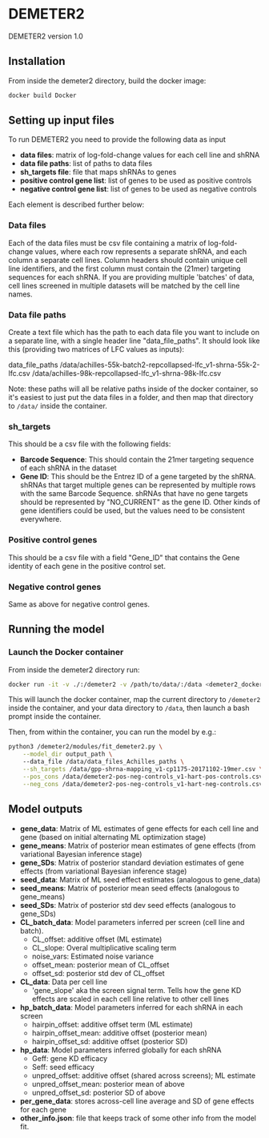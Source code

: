 # DEMETER2

DEMETER2 version 1.0

## Installation

From inside the demeter2 directory, build the docker image:

```bash
docker build Docker
```

## Setting up input files

To run DEMETER2 you need to provide the following data as input

* **data files**: matrix of log-fold-change values for each cell line and shRNA
* **data file paths**: list of paths to data files
* **sh_targets file**: file that maps shRNAs to genes 
* **positive control gene list**: list of genes to be used as positive controls
* **negative control gene list**: list of genes to be used as negative controls

Each element is described further below:

### Data files
Each of the data files must be csv file containing a matrix of log-fold-change values, where each row represents a separate shRNA, and each column a separate cell lines. Column headers should contain unique cell line identifiers, and the first column must contain the (21mer) targeting sequences for each shRNA. If you are providing multiple 'batches' of data, cell lines screened in multiple datasets will be matched by the cell line names.

### Data file paths
Create a text file which has the path to each data file you want to include on a separate line, with a single header line "data_file_paths". It should look like this (providing two matrices of LFC values as inputs):

data_file_paths
/data/achilles-55k-batch2-repcollapsed-lfc_v1-shrna-55k-2-lfc.csv
/data/achilles-98k-repcollapsed-lfc_v1-shrna-98k-lfc.csv


Note: these paths will all be relative paths inside of the docker container, so it's easiest to just put the data files in a folder, and then map that directory to `/data/` inside the container.

### sh_targets
This should be a csv file with the following fields:

* **Barcode Sequence**: This should contain the 21mer targeting sequence of each shRNA in the dataset
* **Gene ID**: This should be the Entrez ID of a gene targeted by the shRNA.
shRNAs that target multiple genes can be represented by multiple rows with the same Barcode Sequence. 
shRNAs that have no gene targets should be represented by "NO_CURRENT" as the gene ID.
Other kinds of gene identifiers could be used, but the values need to be consistent everywhere.

### Positive control genes
This should be a csv file with a field "Gene_ID" that contains the Gene identity of each gene in the positive control set.

### Negative control genes
Same as above for negative control genes.


## Running the model

### Launch the Docker container 
From inside the demeter2 directory run:

```bash
docker run -it -v ./:/demeter2 -v /path/to/data/:/data <demeter2_docker_image> /bin/bash
```

This will launch the docker container, map the current directory to `/demeter2` inside the container, and your data directory to `/data`, then launch a bash prompt inside the container.

Then, from within the container, you can run the model by e.g.:

```bash
python3 /demeter2/modules/fit_demeter2.py \
	--model_dir output_path \ 
	--data_file /data/data_files_Achilles_paths \
	--sh_targets /data/gpp-shrna-mapping_v1-cp1175-20171102-19mer.csv \
	--pos_cons /data/demeter2-pos-neg-controls_v1-hart-pos-controls.csv \
	--neg_cons /data/demeter2-pos-neg-controls_v1-hart-neg-controls.csv 
```

## Model outputs
* **gene_data**: Matrix of ML estimates of gene effects for each cell line and gene (based on initial alternating ML optimization stage)
* **gene_means**: Matrix of posterior mean estimates of gene effects (from variational Bayesian inference stage)
* **gene_SDs**: Matrix of posterior standard deviation estimates of gene effects (from variational Bayesian inference stage)
* **seed_data**: Matrix of ML seed effect estimates (analogous to gene_data)
* **seed_means**: Matrix of posterior mean seed effects (analogous to gene_means)
* **seed_SDs**: Matrix of posterior std dev seed effects (analogous to gene_SDs)
* **CL_batch_data**: Model parameters inferred per screen (cell line and batch). 
	- CL_offset: additive offset (ML estimate)
	- CL_slope: Overal multiplicative scaling term 
	- noise_vars: Estimated noise variance 
	- offset_mean: posterior mean of CL_offset
	- offset_sd: posterior std dev of CL_offset
* **CL_data**: Data per cell line 
	- 'gene_slope' aka the screen signal term. Tells how the gene KD effects are scaled in each cell line relative to other cell lines
* **hp_batch_data**: Model parameters inferred for each shRNA in each screen
	- hairpin_offset: additive offset term (ML estimate)
	- hairpin_offset_mean: additive offset (posterior mean)
	- hairpin_offset_sd: additive offset (posterior SD)
* **hp_data**: Model parameters inferred globally for each shRNA
	- Geff: gene KD efficacy
	- Seff: seed efficacy
	- unpred_offset: additive offset (shared across screens); ML estimate
	- unpred_offset_mean: posterior mean of above
	- unpred_offset_sd: posterior SD of above
* **per_gene_data**: stores across-cell line average and SD of gene effects for each gene
* **other_info.json**: file that keeps track of some other info from the model fit.
